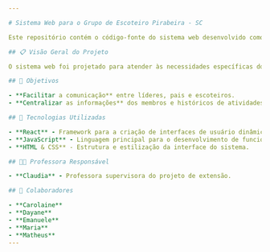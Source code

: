 ```yaml
---

# Sistema Web para o Grupo de Escoteiro Pirabeira - SC

Este repositório contém o código-fonte do sistema web desenvolvido como parte de um projeto de extensão para o Grupo de Escoteiros de Pirabeira, em Santa Catarina. O objetivo do sistema é facilitar a gestão de atividades, membros e eventos do grupo, promovendo uma comunicação mais eficaz entre líderes, pais e escoteiros.

## 📋 Visão Geral do Projeto

O sistema web foi projetado para atender às necessidades específicas do grupo de escoteiros, simplificando a organização de eventos, o cadastro de membros e o registro de atividades. O projeto foi desenvolvido por estudantes sob a supervisão da professora Claudia, utilizando o framework React.

## 🎯 Objetivos

- **Facilitar a comunicação** entre líderes, pais e escoteiros.
- **Centralizar as informações** dos membros e históricos de atividades em um sistema acessível e fácil de usar.

## 🚀 Tecnologias Utilizadas

- **React** - Framework para a criação de interfaces de usuário dinâmicas e responsivas.
- **JavaScript** - Linguagem principal para o desenvolvimento de funcionalidades interativas.
- **HTML & CSS** - Estrutura e estilização da interface do sistema.

## 🧑‍🏫 Professora Responsável

- **Claudia** - Professora supervisora do projeto de extensão.

## 🤝 Colaboradores

- **Carolaine**
- **Dayane**
- **Emanuele**
- **Maria**
- **Matheus**
---
```

